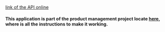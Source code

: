
[link of the API online](https://app-product-management.herokuapp.com/)

#### This application is part of the product management project locate [here](https://github.com/felipemeddeiros/product-management-docker), where is all the instructions to make it working.
